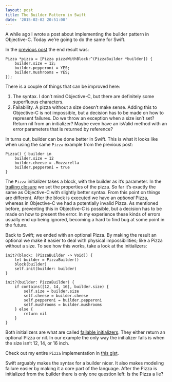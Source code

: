```yaml
---
layout: post
title: The Builder Pattern in Swift
date: '2015-02-02 20:51:00'
---
```


A while ago I wrote a post about implementing the builder pattern in Objective-C. Today we’re going to do the same for Swift.

In the [previous post](http://www.annema.me/the-builder-pattern-in-objective-c) the end result was:
    
    Pizza *pizza = [Pizza pizzaWithBlock:^(PizzaBuilder *builder]) {
        builder.size = 12;
        builder.pepperoni = YES;
        builder.mushrooms = YES;
    }];

There is a couple of things that can be improved here:

1. The syntax.
I don’t mind Objective-C, but there are definitely some superfluous characters.
2. Failability. 
A pizza without a size doesn’t make sense. Adding this to Objective-C is not impossible, but a decision has to be made on how to represent failures. Do we throw an exception when a size isn’t set? Return nil from an initializer? Maybe even have an isValid method with an error parameters that is returned by reference?

In turns out, builder can be done better in Swift. This is what it looks like when using the same `Pizza` example from the previous post:

    Pizza() { builder in
        builder.size = 12
        builder.cheese = .Mozzarella
        builder.pepperoni = true
    }

The `Pizza` initializer takes a block, with the builder as it’s parameter. In the [trailing closure](https://developer.apple.com/library/ios/documentation/Swift/Conceptual/Swift_Programming_Language/Closures.html) we set the properties of the pizza. So far it’s exactly the same as Objective-C with slightly better syntax. From this point on things are different. After the block is executed we have an _optional_ Pizza, whereas in Objective-C we had a potentially invalid Pizza. As mentioned before, preventing this in Objective-C is possible, but a decision has to be made on how to present the error. In my experience these kinds of errors usually end up being ignored, becoming a hard to find bug at some point in the future.

Back to Swift; we ended with an optional Pizza. By making the result an optional we make it easier to deal with physical impossibilities; like a Pizza without a size. To see how this works, take a look at the initializers:

    init?(block: (PizzaBuilder -> Void)) {
        let builder = PizzaBuilder()
        block(builder)
        self.init(builder: builder)
    }

    init?(builder: PizzaBuilder) {
        if contains([12, 14, 16], builder.size) {
            self.size = builder.size
            self.cheese = builder.cheese
            self.pepperoni = builder.pepperoni
            self.mushrooms = builder.mushrooms
        } else {
            return nil
        }
    }

Both initializers are what are called [failable initializers](https://developer.apple.com/swift/blog/?id=17). They either return an optional Pizza or nil. In our example the only way the initializer fails is when the size isn’t 12, 14, or 16 inch.

Check out my entire `Pizza` implementation in [this gist](https://gist.github.com/klaaspieter/c05e843896abfa70f5cb). 

Swift arguably makes the syntax for a builder nicer. It also makes modeling failure easier by making it a core part of the language. After the Pizza is initialized from the builder there is only one question left: Is the Pizza a lie?